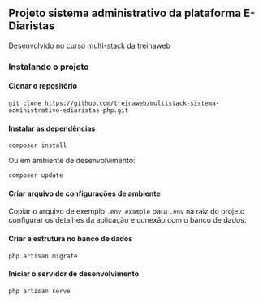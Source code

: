 ## Projeto sistema administrativo da plataforma E-Diaristas

Desenvolvido no curso multi-stack da treinaweb

### Instalando o projeto

#### Clonar o repositório

```
git clone https://github.com/treinaweb/multistack-sistema-administrativo-ediaristas-php.git
```

#### Instalar as dependências

```
composer install
```

Ou em ambiente de desenvolvimento:

```
composer update
```

#### Criar arquivo de configurações de ambiente

Copiar o arquivo de exemplo `.env.example` para `.env` na raiz do projeto
configurar os detalhes da aplicação e conexão com o banco de dados.

#### Criar a estrutura no banco de dados

```
php artisan migrate
```

#### Iniciar o servidor de desenvolvimento

```
php artisan serve
```

